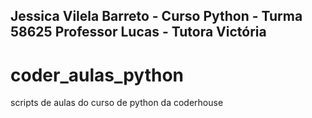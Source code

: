 
## Jessica Vilela Barreto - Curso Python - Turma 58625 Professor Lucas - Tutora Victória
# coder_aulas_python
scripts de aulas do curso de python da coderhouse

